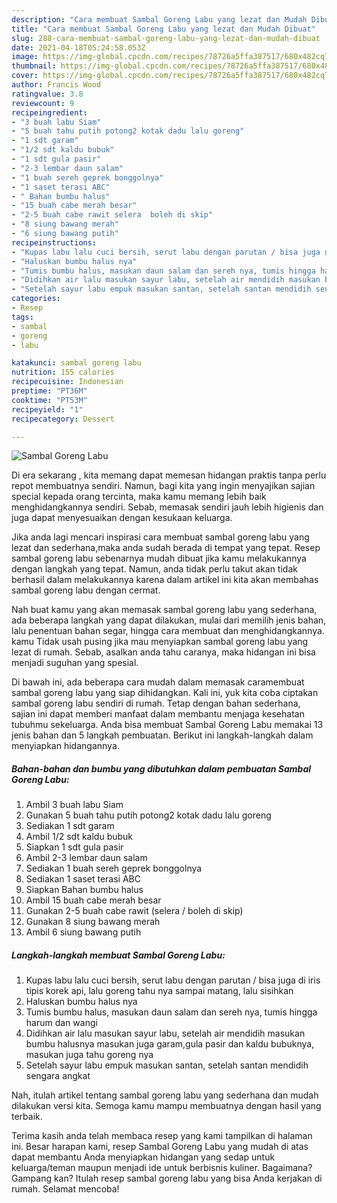 ```yaml
---
description: "Cara membuat Sambal Goreng Labu yang lezat dan Mudah Dibuat"
title: "Cara membuat Sambal Goreng Labu yang lezat dan Mudah Dibuat"
slug: 288-cara-membuat-sambal-goreng-labu-yang-lezat-dan-mudah-dibuat
date: 2021-04-18T05:24:58.053Z
image: https://img-global.cpcdn.com/recipes/78726a5ffa387517/680x482cq70/sambal-goreng-labu-foto-resep-utama.jpg
thumbnail: https://img-global.cpcdn.com/recipes/78726a5ffa387517/680x482cq70/sambal-goreng-labu-foto-resep-utama.jpg
cover: https://img-global.cpcdn.com/recipes/78726a5ffa387517/680x482cq70/sambal-goreng-labu-foto-resep-utama.jpg
author: Francis Wood
ratingvalue: 3.8
reviewcount: 9
recipeingredient:
- "3 buah labu Siam"
- "5 buah tahu putih potong2 kotak dadu lalu goreng"
- "1 sdt garam"
- "1/2 sdt kaldu bubuk"
- "1 sdt gula pasir"
- "2-3 lembar daun salam"
- "1 buah sereh geprek bonggolnya"
- "1 saset terasi ABC"
- " Bahan bumbu halus"
- "15 buah cabe merah besar"
- "2-5 buah cabe rawit selera  boleh di skip"
- "8 siung bawang merah"
- "6 siung bawang putih"
recipeinstructions:
- "Kupas labu lalu cuci bersih, serut labu dengan parutan / bisa juga di iris tipis korek api, lalu goreng tahu nya sampai matang, lalu sisihkan"
- "Haluskan bumbu halus nya"
- "Tumis bumbu halus, masukan daun salam dan sereh nya, tumis hingga harum dan wangi"
- "Didihkan air lalu masukan sayur labu, setelah air mendidih masukan bumbu halusnya masukan juga garam,gula pasir dan kaldu bubuknya, masukan juga tahu goreng nya"
- "Setelah sayur labu empuk masukan santan, setelah santan mendidih sengara angkat"
categories:
- Resep
tags:
- sambal
- goreng
- labu

katakunci: sambal goreng labu 
nutrition: 155 calories
recipecuisine: Indonesian
preptime: "PT36M"
cooktime: "PT53M"
recipeyield: "1"
recipecategory: Dessert

---
```



![Sambal Goreng Labu](https://img-global.cpcdn.com/recipes/78726a5ffa387517/680x482cq70/sambal-goreng-labu-foto-resep-utama.jpg)

Di era  sekarang , kita memang dapat memesan hidangan praktis tanpa perlu repot membuatnya sendiri. Namun, bagi kita yang ingin menyajikan sajian special kepada orang tercinta, maka kamu memang lebih baik menghidangkannya sendiri. Sebab, memasak sendiri jauh lebih higienis dan juga dapat menyesuaikan dengan kesukaan keluarga.

Jika anda lagi mencari inspirasi cara membuat sambal goreng labu yang lezat dan sederhana,maka anda sudah berada di tempat yang tepat. Resep sambal goreng labu  sebenarnya mudah dibuat jika kamu melakukannya dengan langkah yang tepat. Namun, anda tidak perlu takut akan tidak berhasil dalam melakukannya 
karena dalam artikel ini kita akan membahas sambal goreng labu dengan cermat.  



Nah buat kamu yang akan memasak sambal goreng labu yang sederhana, ada beberapa langkah yang dapat dilakukan, mulai dari memilih jenis bahan, lalu penentuan bahan segar, hingga cara membuat dan menghidangkannya. kamu Tidak usah pusing jika mau menyiapkan sambal goreng labu yang lezat di rumah. Sebab, asalkan anda  tahu caranya, maka hidangan ini bisa menjadi suguhan yang spesial.

Di bawah ini, ada beberapa cara mudah dalam memasak caramembuat sambal goreng labu yang siap dihidangkan. Kali ini, yuk kita coba ciptakan sambal goreng labu sendiri di rumah. Tetap dengan bahan sederhana, sajian ini dapat memberi manfaat dalam membantu menjaga kesehatan tubuhmu sekeluarga. Anda bisa membuat Sambal Goreng Labu memakai 13 jenis bahan dan 5 langkah pembuatan. Berikut ini langkah-langkah dalam menyiapkan hidangannya.

<!--inarticleads1-->

##### Bahan-bahan dan bumbu yang dibutuhkan dalam pembuatan Sambal Goreng Labu:

1. Ambil 3 buah labu Siam
1. Gunakan 5 buah tahu putih potong2 kotak dadu lalu goreng
1. Sediakan 1 sdt garam
1. Ambil 1/2 sdt kaldu bubuk
1. Siapkan 1 sdt gula pasir
1. Ambil 2-3 lembar daun salam
1. Sediakan 1 buah sereh geprek bonggolnya
1. Sediakan 1 saset terasi ABC
1. Siapkan  Bahan bumbu halus
1. Ambil 15 buah cabe merah besar
1. Gunakan 2-5 buah cabe rawit (selera / boleh di skip)
1. Gunakan 8 siung bawang merah
1. Ambil 6 siung bawang putih




<!--inarticleads2-->

##### Langkah-langkah membuat Sambal Goreng Labu:

1. Kupas labu lalu cuci bersih, serut labu dengan parutan / bisa juga di iris tipis korek api, lalu goreng tahu nya sampai matang, lalu sisihkan
1. Haluskan bumbu halus nya
1. Tumis bumbu halus, masukan daun salam dan sereh nya, tumis hingga harum dan wangi
1. Didihkan air lalu masukan sayur labu, setelah air mendidih masukan bumbu halusnya masukan juga garam,gula pasir dan kaldu bubuknya, masukan juga tahu goreng nya
1. Setelah sayur labu empuk masukan santan, setelah santan mendidih sengara angkat




Nah, itulah artikel tentang  sambal goreng labu  yang sederhana dan mudah dilakukan versi kita. Semoga kamu mampu membuatnya dengan hasil yang terbaik. 

Terima kasih anda telah membaca resep yang kami tampilkan di halaman ini. Besar harapan kami, resep  Sambal Goreng Labu yang mudah di atas dapat membantu Anda menyiapkan hidangan yang sedap untuk keluarga/teman maupun menjadi ide untuk berbisnis kuliner. Bagaimana? Gampang kan? Itulah resep sambal goreng labu yang bisa Anda kerjakan di rumah. Selamat mencoba!

